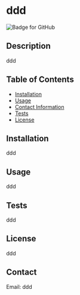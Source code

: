 # ddd
  ![Badge for GitHub](https://img.shields.io/badge/license-ddd-brightgreen) 
  
  
  ## Description 
  
  
  ddd
  ## Table of Contents
  * [Installation](#installation)
  * [Usage](#usage)
  * [Contact Information](#contact)
  * [Tests](#tests)
  * [License](#license)
  
  ## Installation
  
  
  ddd
  
  ## Usage 
  
   
  ddd
  
  ## Tests
  
  
  ddd
  
  ## License
  
  ddd
  
  
  ## Contact

  Email: ddd
  